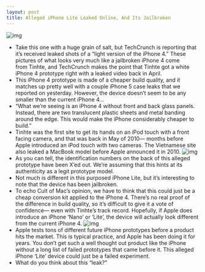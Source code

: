 ```yaml
---
layout: post
title: Alleged iPhone Lite Leaked Online, And Its Jailbroken
---
```

![img](http://media.idownloadblog.com/wp-content/uploads/2011/07/jailbroken-iPhone-lite-prototype.jpeg)
* Take this one with a huge grain of salt, but TechCrunch is reporting that it’s received leaked shots of a “light version of the iPhone 4.” These pictures of what looks very much like a jailbroken iPhone 4 come from Tinhte, and TechCrunch makes the point that Tinhte got a white iPhone 4 prototype right with a leaked video back in April.
* This iPhone 4 prototype is made of a cheaper build quality, and it matches up pretty well with a couple iPhone 5 case leaks that we reported on yesterday. However, the device doesn’t seem to be any smaller than the current iPhone 4…
* “What we’re seeing is an iPhone 4 without front and back glass panels. Instead, there are two translucent plastic sheets and metal banding around the edge. This would make the iPhone considerably cheaper to build.”
* Tinhte was the first site to get its hands on an iPod touch with a front facing camera, and that was back in May of 2010— months before Apple introduced an iPod touch with two cameras. The Vietnamese site also leaked a MacBook model before Apple announced it in 2010.
![img](http://media.idownloadblog.com/wp-content/uploads/2011/07/jailbroken-iPhone-lite-prototype-identification-e1311861087821.jpeg)
* As you can tell, the identification numbers on the back of this alleged prototype have been X’ed out. We’re assuming that this hints at its authenticity as a legit prototype model.
* Not much is different in this purposed iPhone Lite, but it’s interesting to note that the device has been jailbroken.
* To echo Cult of Mac’s opinion, we have to think that this could just be a cheap conversion kit applied to the iPhone 4. There’s no real proof of the difference in build quality, so it’s difficult to give it a vote of confidence— even with Tinhte’s track record. Hopefully, if Apple does introduce an iPhone ‘Nano’ or ‘Lite’, the device will actually look different from the current iPhone 4.
![img](http://media.idownloadblog.com/wp-content/uploads/2011/07/jailbroken-iPhone-lite-prototype-back.jpeg)
* Apple tests tons of different future iPhone prototypes before a product hits the market. This is typical practice, and Apple has been doing it for years. You don’t get such a well thought out product like the iPhone without a long list of failed prototypes that came before it. This alleged iPhone ‘Lite’ device could just be a failed experiment.
* What do you think about this “leak?”

